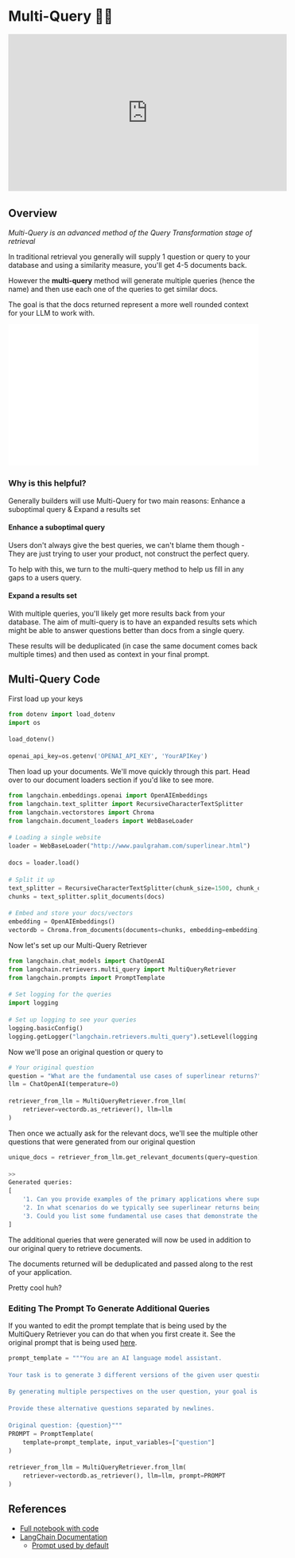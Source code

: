 # Multi-Query 🦜🔗

<iframe width="560" height="315" src="https://www.youtube.com/embed/VYmiVkalgRc?si=zCM2jVX8dsb0u7j7" title="YouTube video player" frameborder="0" allow="accelerometer; autoplay; clipboard-write; encrypted-media; gyroscope; picture-in-picture; web-share" allowfullscreen></iframe>

## Overview

_Multi-Query is an advanced method of the Query Transformation stage of retrieval_

In traditional retrieval you generally will supply 1 question or query to your database and using a similarity measure, you'll get 4-5 documents back.

However the **multi-query** method will generate multiple queries (hence the name) and then use each one of the queries to get similar docs.

The goal is that the docs returned represent a more well rounded context for your LLM to work with.

![Retrieval Basics](img/MultiQuery.gif)

### Why is this helpful?

Generally builders will use Multi-Query for two main reasons: Enhance a suboptimal query & Expand a results set

#### **Enhance a suboptimal query**

Users don't always give the best queries, we can't blame them though - They are just trying to user your product, not construct the perfect query.

To help with this, we turn to the multi-query method to help us fill in any gaps to a users query.

#### **Expand a results set**

With multiple queries, you'll likely get more results back from your database. The aim of multi-query is to have an expanded results sets which might be able to answer questions better than docs from a single query.

These results will be deduplicated (in case the same document comes back multiple times) and then used as context in your final prompt.

## Multi-Query Code

First load up your keys

```python
from dotenv import load_dotenv
import os

load_dotenv()

openai_api_key=os.getenv('OPENAI_API_KEY', 'YourAPIKey')
```

Then load up your documents. We'll move quickly through this part. Head over to our document loaders section if you'd like to see more.

```python
from langchain.embeddings.openai import OpenAIEmbeddings
from langchain.text_splitter import RecursiveCharacterTextSplitter
from langchain.vectorstores import Chroma
from langchain.document_loaders import WebBaseLoader

# Loading a single website
loader = WebBaseLoader("http://www.paulgraham.com/superlinear.html")

docs = loader.load()

# Split it up
text_splitter = RecursiveCharacterTextSplitter(chunk_size=1500, chunk_overlap=0)
chunks = text_splitter.split_documents(docs)

# Embed and store your docs/vectors
embedding = OpenAIEmbeddings()
vectordb = Chroma.from_documents(documents=chunks, embedding=embedding)
```

Now let's set up our Multi-Query Retriever

```python
from langchain.chat_models import ChatOpenAI
from langchain.retrievers.multi_query import MultiQueryRetriever
from langchain.prompts import PromptTemplate

# Set logging for the queries
import logging

# Set up logging to see your queries
logging.basicConfig()
logging.getLogger("langchain.retrievers.multi_query").setLevel(logging.INFO)
```

Now we'll pose an original question or query to

```python
# Your original question
question = "What are the fundamental use cases of superlinear returns?"
llm = ChatOpenAI(temperature=0)

retriever_from_llm = MultiQueryRetriever.from_llm(
    retriever=vectordb.as_retriever(), llm=llm
)
```

Then once we actually ask for the relevant docs, we'll see the multiple other questions that were generated from our original question

```python
unique_docs = retriever_from_llm.get_relevant_documents(query=question)

>>
Generated queries:
[
    '1. Can you provide examples of the primary applications where superlinear returns are observed?',
    '2. In what scenarios do we typically see superlinear returns being utilized?',
    '3. Could you list some fundamental use cases that demonstrate the concept of superlinear returns?'
]
```

The additional queries that were generated will now be used in addition to our original query to retrieve documents.

The documents returned will be deduplicated and passed along to the rest of your application.

Pretty cool huh?

### Editing The Prompt To Generate Additional Queries

If you wanted to edit the prompt template that is being used by the MultiQuery Retriever you can do that when you first create it. See the original prompt that is being used [here](https://github.com/langchain-ai/langchain/blob/60d025b83be4d4f884c67819904383ccd89cff87/libs/langchain/langchain/retrievers/multi\_query.py#L38).

```python
prompt_template = """You are an AI language model assistant.

Your task is to generate 3 different versions of the given user question to retrieve relevant documents from a vector database.

By generating multiple perspectives on the user question, your goal is to help the user overcome some of the limitations  of distance-based similarity search.

Provide these alternative questions separated by newlines.

Original question: {question}"""
PROMPT = PromptTemplate(
    template=prompt_template, input_variables=["question"]
)

retriever_from_llm = MultiQueryRetriever.from_llm(
    retriever=vectordb.as_retriever(), llm=llm, prompt=PROMPT
)
```

## References

* [Full notebook with code](https://github.com/gkamradt/langchain-tutorials/blob/main/data\_generation/Advanced%20Retrieval%20With%20LangChain.ipynb)
* [LangChain Documentation](https://python.langchain.com/docs/modules/data_connection/retrievers/MultiQueryRetriever)
  * [Prompt used by default](https://github.com/langchain-ai/langchain/blob/60d025b83be4d4f884c67819904383ccd89cff87/libs/langchain/langchain/retrievers/multi\_query.py#L38)